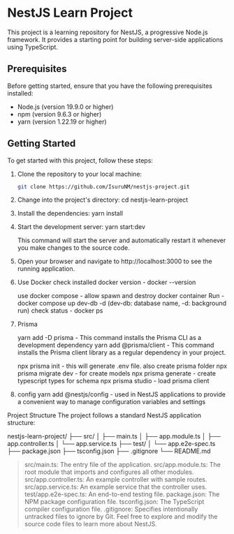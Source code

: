 # NestJS Learn Project

This project is a learning repository for NestJS, a progressive Node.js framework. It provides a starting point for building server-side applications using TypeScript.

## Prerequisites

Before getting started, ensure that you have the following prerequisites installed:

- Node.js (version 19.9.0 or higher)
- npm (version 9.6.3 or higher)
- yarn (version 1.22.19 or higher)

## Getting Started

To get started with this project, follow these steps:

1. Clone the repository to your local machine:

   ```bash
   git clone https://github.com/IsuruNM/nestjs-project.git

   ```

2. Change into the project's directory:
   cd nestjs-learn-project

3. Install the dependencies:
   yarn install

4. Start the development server:
   yarn start:dev

   This command will start the server and automatically restart it whenever you make changes to the source code.

5. Open your browser and navigate to http://localhost:3000 to see the running application.

6. Use Docker
   check installed docker version - docker --version

   use docker compose - allow spawn and destroy docker container
   Run - docker compose up dev-db -d (dev-db: database name, -d: background run)
   check status - docker ps

7. Prisma

   yarn add -D prisma - This command installs the Prisma CLI as a development dependency
   yarn add @prisma/client - This command installs the Prisma client library as a regular dependency in your project.

   npx prisma init - this will generate .env file. also create prisma folder
   npx prisma migrate dev - for create models
   npx prisma generate - create typescript types for schema
   npx prisma studio - load prisma client

8. config
   yarn add @nestjs/config - used in NestJS applications to provide a convenient way to manage configuration variables and settings

Project Structure
The project follows a standard NestJS application structure:

nestjs-learn-project/
├── src/
│ ├── main.ts
│ ├── app.module.ts
│ ├── app.controller.ts
│ └── app.service.ts
├── test/
│ └── app.e2e-spec.ts
├── package.json
├── tsconfig.json
├── .gitignore
└── README.md

> src/main.ts: The entry file of the application.
> src/app.module.ts: The root module that imports and configures all other modules.
> src/app.controller.ts: An example controller with sample routes.
> src/app.service.ts: An example service that the controller uses.
> test/app.e2e-spec.ts: An end-to-end testing file.
> package.json: The NPM package configuration file.
> tsconfig.json: The TypeScript compiler configuration file.
> .gitignore: Specifies intentionally untracked files to ignore by Git.
> Feel free to explore and modify the source code files to learn more about NestJS.
